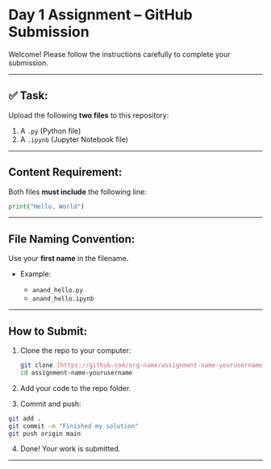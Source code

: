 # Day 1 Assignment – GitHub Submission

Welcome! Please follow the instructions carefully to complete your submission.

---

## ✅ Task:

Upload the following **two files** to this repository:

1. A `.py` (Python file)
2. A `.ipynb` (Jupyter Notebook file)

---

## Content Requirement:

Both files **must include** the following line:

```python
print("Hello, World")
````

---

## File Naming Convention:

Use your **first name** in the filename.

* Example:

  * `anand_hello.py`
  * `anand_hello.ipynb`

---

## How to Submit:

1. Clone the repo to your computer:
   ```bash
   git clone [https://github.com/org-name/assignment-name-yourusername.git]
   cd assignment-name-yourusername
   ```
2. Add your code to the repo folder.

3. Commit and push:
 ```bash
git add .
git commit -m "Finished my solution"
git push origin main
```

4. Done! Your work is submitted.

---
